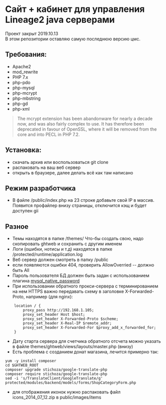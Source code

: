 # Сайт + кабинет для управления Lineage2 java серверами

Проект закрыт 2019.10.13<br>
В этом репозитории оставляю самую последнюю версию цмс.

## Требования:
- Apache2
- mod_rewrite
- PHP 7.x
- php-pdo
- php-mysql
- php-mcrypt
- php-mbstring
- php-gd
- php-xml

> The mcrypt extension has been abandonware for nearly a decade now, and was also fairly complex to use. It has therefore been deprecated in favour of OpenSSL, where it will be removed from the core and into PECL in PHP 7.2.

## Установка:
- скачать архив или воспользоваться git clone<br>
- распаковать на ваш веб сервер<br>
- открыть в браузере, далее делать всё как там написано

## Режим разработчика
- В файле /public/index.php на 23 строке добавьте свой IP в массив.
Появится профайлер внизу страницы, отключится кэщ и будет доступен gii

## Разное
- Темы находятся в папке /themes/ Что-бы создать свою, надо скопировать ghtweb и сохранить с другим именем
- Логи (ошибки, нотисы и т.д) находятся в папке /protected/runtime/application.log
- Веб сервер должен смотреть в папку /public
- если появляются ошибки 404, проверить AllowOverried -- должно быть All
- Пароль пользователя БД должен быть задан с использованием плагина [mysql_native_password](https://mariadb.com/kb/en/authentication-plugin-mysql_native_password/)
- При использовании обратного прокси-сервера с терминированием на нем HTTPS важно передавать схему в заголовке X-Forwarded-Proto, например (для nginx):
```
    location / {
        proxy_pass http://192.168.1.105;
        proxy_set_header Host $host;
        proxy_set_header X-Forwarded-Proto $scheme;
        proxy_set_header X-Real-IP $remote_addr;
        proxy_set_header X-Forwarded-For $proxy_add_x_forwarded_for;  
    }
```
- Дату старта сервера для счетчика обратного отсчета можно указать в файле themes/ghtweb/views/layouts/master.php (внизу)
- Есть проблема с созданием донат магазина, лечится примерно так:
```
yum -y install composer
cd $GHTWEB_ROOT
composer upgrade stichoza/google-translate-php
composer require stichoza/google-translate-php
sed -i 's/TranslateClient/GoogleTranslate/g' protected/modules/backend/models/forms/ShopCategoryForm.php
```
- для отображения иконок нужно распаковать файл icons_2014_07_12.zip в public/images/items
